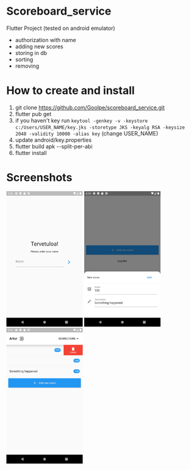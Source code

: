 # Scoreboard_service

Flutter Project (tested on android emulator)
- authorization with name
- adding new scores
- storing in db
- sorting
- removing

# How to create and install

1. git clone https://github.com/Goolpe/scoreboard_service.git
2. flutter pub get
3. if you haven't key run ```keytool -genkey -v -keystore c:/Users/USER_NAME/key.jks -storetype JKS -keyalg RSA -keysize 
2048 -validity 10000 -alias key``` (change USER_NAME)
4. update android/key.properties
5. flutter build apk --split-per-abi
6. flutter install

# Screenshots

<img src="https://raw.githubusercontent.com/Goolpe/scoreboard_service/master/assets/0.png" width="200" />
<img src="https://raw.githubusercontent.com/Goolpe/scoreboard_service/master/assets/1.png" width="200" />
<img src="https://raw.githubusercontent.com/Goolpe/scoreboard_service/master/assets/2.png" width="200" />